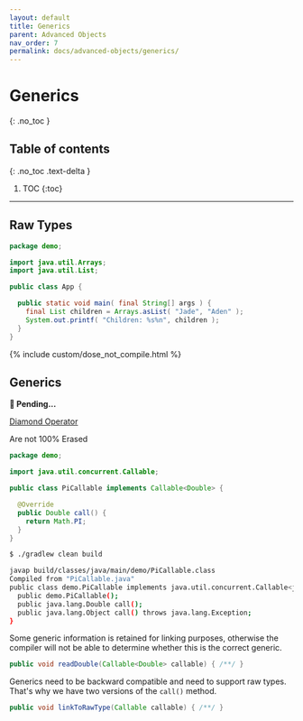 ```yaml
---
layout: default
title: Generics
parent: Advanced Objects
nav_order: 7
permalink: docs/advanced-objects/generics/
---
```


# Generics
{: .no_toc }

## Table of contents
{: .no_toc .text-delta }

1. TOC
{:toc}

---

## Raw Types

```java
package demo;

import java.util.Arrays;
import java.util.List;

public class App {

  public static void main( final String[] args ) {
    final List children = Arrays.asList( "Jade", "Aden" );
    System.out.printf( "Children: %s%n", children );
  }
}
```

{% include custom/dose_not_compile.html %}

## Generics

**🚧 Pending...**

[Diamond Operator](https://docs.oracle.com/javase/8/docs/technotes/guides/language/type-inference-generic-instance-creation.html)

Are not 100% Erased

```java
package demo;

import java.util.concurrent.Callable;

public class PiCallable implements Callable<Double> {

  @Override
  public Double call() {
    return Math.PI;
  }
}
```

```bash
$ ./gradlew clean build
```

```bash
javap build/classes/java/main/demo/PiCallable.class
Compiled from "PiCallable.java"
public class demo.PiCallable implements java.util.concurrent.Callable<java.lang.Double> {
  public demo.PiCallable();
  public java.lang.Double call();
  public java.lang.Object call() throws java.lang.Exception;
}
```

Some generic information is retained for linking purposes, otherwise the compiler will not be able to determine whether this is the correct generic.

```java
public void readDouble(Callable<Double> callable) { /**/ }
```

Generics need to be backward compatible and need to support raw types.  That's why we have two versions of the `call()` method.

```java
public void linkToRawType(Callable callable) { /**/ }
```
